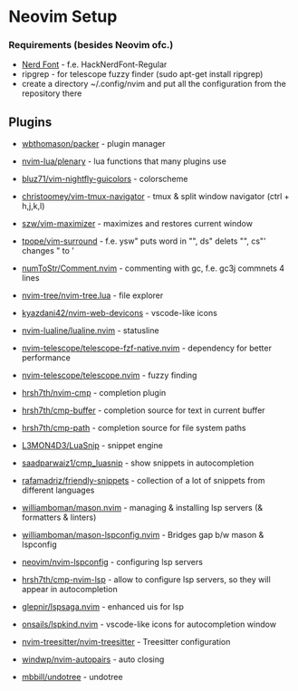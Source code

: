 # Neovim Setup

### Requirements (besides Neovim ofc.)
- [Nerd Font](https://github.com/ryanoasis/nerd-fonts) - f.e. HackNerdFont-Regular
- ripgrep - for telescope fuzzy finder (sudo apt-get install ripgrep)
- create a directory ~/.config/nvim and put all the configuration from the repository there





## Plugins

- [wbthomason/packer](https://github.com/wbthomason/packer.nvim) - plugin manager


- [nvim-lua/plenary](https://github.com/nvim-lua/plenary.nvim) - lua functions that many plugins use


- [bluz71/vim-nightfly-guicolors](https://github.com/bluz71/vim-nightfly-guicolors) - colorscheme


- [christoomey/vim-tmux-navigator](https://github.com/christoomey/vim-tmux-navigator) - tmux & split window navigator (ctrl + h,j,k,l)


- [szw/vim-maximizer](https://github.com/szw/vim-maximizer) - maximizes and restores current window


- [tpope/vim-surround](https://github.com/tpope/vim-surround) - f.e. ysw" puts word in "", ds" delets "", cs"' changes " to '


- [numToStr/Comment.nvim](https://github.com/numToStr/Comment.nvim) - commenting with gc, f.e. gc3j commnets 4 lines


- [nvim-tree/nvim-tree.lua](https://github.com/nvim-tree/nvim-tree.lua) - file explorer


- [kyazdani42/nvim-web-devicons](https://github.com/kyazdani42/nvim-web-devicons) - vscode-like icons


- [nvim-lualine/lualine.nvim](https://github.com/nvim-lualine/lualine.nvim) - statusline


- [nvim-telescope/telescope-fzf-native.nvim](https://github.com/nvim-telescope/telescope-fzf-native.nvim) - dependency for better performance


- [nvim-telescope/telescope.nvim](https://github.com/nvim-telescope/telescope.nvim) - fuzzy finding


- [hrsh7th/nvim-cmp](https://github.com/hrsh7th/nvim-cmp) - completion plugin


- [hrsh7th/cmp-buffer](https://github.com/hrsh7th/cmp-buffer) - completion source for text in current buffer


- [hrsh7th/cmp-path](https://github.com/hrsh7th/cmp-path) - completion source for file system paths


- [L3MON4D3/LuaSnip](https://github.com/L3MON4D3/LuaSnip) - snippet engine


- [saadparwaiz1/cmp_luasnip](https://github.com/saadparwaiz1/cmp_luasnip) - show snippets in autocompletion


- [rafamadriz/friendly-snippets](https://github.com/rafamadriz/friendly-snippets) - collection of a lot of snippets from different languages


- [williamboman/mason.nvim](https://github.com/williamboman/mason.nvim) - managing & installing lsp servers (& formatters & linters)


- [williamboman/mason-lspconfig.nvim](https://github.com/williamboman/mason-lspconfig.nvim) - Bridges gap b/w mason & lspconfig


- [neovim/nvim-lspconfig](https://github.com/neovim/nvim-lspconfig) - configuring lsp servers


- [hrsh7th/cmp-nvim-lsp](https://github.com/hrsh7th/cmp-nvim-lsp) - allow to configure lsp servers, so they will appear in autocompletion


- [glepnir/lspsaga.nvim](https://github.com/glepnir/lspsaga.nvim) - enhanced uis for lsp


- [onsails/lspkind.nvim](https://github.com/onsails/lspkind.nvim) - vscode-like icons for autocompletion window


- [nvim-treesitter/nvim-treesitter](https://github.com/nvim-treesitter/nvim-treesitter) - Treesitter configuration


- [windwp/nvim-autopairs](https://github.com/windwp/nvim-autopairs) - auto closing


- [mbbill/undotree](https://github.com/mbbill/undotree) - undotree

<!-- - [jose-elias-alvarez/null-ls.nvim](https://github.com/jose-elias-alvarez/null-ls.nvim) - Easy way to configure formatters & linters

- [jayp0521/mason-null-ls.nvim](https://github.com/jayp0521/mason-null-ls.nvim) - mason for formaters and linters -->

<!-- - [windwp/nvim-ts-autotag](https://github.com/windwp/nvim-ts-autotag) - Autoclose tags -->

<!-- - [lewis6991/gitsigns.nvim](https://github.com/lewis6991/gitsigns.nvim) - git signs plugin, Show line modifications on left hand side -->

<!-- - [vim-scripts/ReplaceWithRegister](https://github.com/vim-scripts/ReplaceWithRegister) - replace word with copied word (yw) by grw -->












